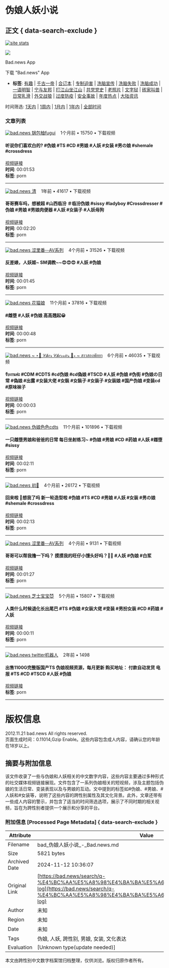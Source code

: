 # 伪娘人妖小说

## 正文 { data-search-exclude }


[![site stats](https://c.statcounter.com/12770071/0/4dcaea1f/1/)](https://statcounter.com/ "site stats")

![](https://bad.news/images/default_avatar_400x400.jpeg)

Bad.news App

下载 "Bad.news" App

- **标签**: [有趣](https://html.bad.news/tag/有趣) | [千古一帝](https://html.bad.news/sub/千古一帝) | [合订本](https://html.bad.news/sub/挖坟合订本) | [专制迫害](https://html.bad.news/sub/专制迫害) | [洗脑宣传](https://html.bad.news/sub/洗脑宣传) | [洗脑失败](https://html.bad.news/sub/觉醒韭菜) | [洗脑成功](https://html.bad.news/sub/人矿弱智) | [一语明智](https://html.bad.news/sub/一语明智) | [宁与友邦](https://html.bad.news/sub/宁与友邦) | [打江山坐江山](https://html.bad.news/sub/打江山坐江山) | [共党党史](https://html.bad.news/sub/共党党史) | [老照片](https://html.bad.news/sub/老照片) | [文字狱](https://html.bad.news/sub/文字狱) | [砖家叫兽](https://html.bad.news/sub/砖家叫兽) | [日常乳滑](https://html.bad.news/sub/日常乳滑) | [外交战狼](https://html.bad.news/sub/外交战狼) | [过度防疫](https://html.bad.news/sub/过度防疫) | [安全事故](https://html.bad.news/tag/安全事故) | [年度热点](https://html.bad.news/tag/年度热点) | [大陆资讯](https://html.bad.news/tag/大陆资讯)

时间筛选: [1天内](https://html.bad.news/search/t-day/q-伪娘人妖小说/type-) | [1周内](https://html.bad.news/search/t-week/q-伪娘人妖小说/type-) | [1月内](https://html.bad.news/search/t-month/q-伪娘人妖小说/type-) | [1年内](https://html.bad.news/search/t-year/q-伪娘人妖小说/type-) | [全部时间](https://html.bad.news/search/t-all/q-伪娘人妖小说/type-)

### 文章列表

[![bad.news](https://img.lvv2.com/images/topic/profile_images/d9506feee91eb8a4d07624f709f54fa6.jpg) 锅包柚fugui](https://html.bad.news/search/t-all/q-user:jinxue200202)    1个月前 • 15750 • 下载视频

#### 听说你们喜欢白的? #伪娘 #TS #CD #男娘 #人妖 #女装 #男の娘 #shemale #crossdress 
[视频链接](https://html.bad.news/t/5452289)  
**时间**: 00:01:53  
**标签**: porn

---

[![bad.news](https://img.lvv2.com/images/topic/profile_images/02c1116401864e0aa2f58b6ff84b5450.jpg) 清](https://html.bad.news/search/t-all/q-user:Cdm5422436)    1年前 • 41617 • 下载视频

#### 哥哥赛车吗，想被超 #山西临汾 ＃临汾伪娘 #sissy #ladyboy #Crossdresser #伪娘 #男娘 #男娘肉便器 #人妖 #女装子 #人妖母狗
[视频链接](https://html.bad.news/t/4822326)  
**时间**: 00:02:20  
**标签**: porn

---

[![bad.news](/images/lightbox-blank.gif) 涩里番--AV系列](https://html.bad.news/search/t-all/q-user:selifan_av)    4个月前 • 31526 • 下载视频

#### 反差婊，人妖姬~ SM调教~~😍😍😍 #人妖 #伪娘
[视频链接](https://html.bad.news/t/5361570)  
**时间**: 00:01:45  
**标签**: porn

---

[![bad.news](/images/lightbox-blank.gif) 花猫娘](https://html.bad.news/search/t-all/q-user:za777788)    11个月前 • 37816 • 下载视频

#### #雌堕 #人妖 #伪娘 高高翘起😀
[视频链接](https://html.bad.news/t/5169220)  
**时间**: 00:00:48  
**标签**: porn

---

[![bad.news](/images/lightbox-blank.gif) ~ ⋆🎀 𝒞𝒽𝑒𝓇 𝒞𝒽𝑒𝓇𝓇𝒾𝑒𝓈 🎀⋆ ~ สาวสองพัทยา](https://html.bad.news/search/t-all/q-user:pasinee_iiiii)    6个月前 • 46035 • 下载视频

#### รับงานค่ะ #CDM #CDTS #cd伪娘 #cd偽娘 #TSCD #人妖 #伪娘 #伪街 #伪娘の日常 #偽娘 #出露 #女装大佬 #女裝 #女裝子 #女装子 #女装娘 #国产伪娘 #变装cd #原味袜子
[视频链接](https://html.bad.news/t/5327987)  
**时间**: 00:00:03  
**标签**: porn

---

[![bad.news](/images/lightbox-blank.gif) 伪娘色色cdts](https://html.bad.news/search/t-all/q-user:TSCD6)    11个月前 • 101896 • 下载视频

#### 一只雌堕男娘和爸爸的日常 每日坐射练习~ #伪娘 #男娘 #CD #药娘 #人妖 #雌堕 #sissy
[视频链接](https://html.bad.news/t/5180329)  
**时间**: 00:02:11  
**标签**: porn

---

[![bad.news](/images/lightbox-blank.gif) 初🍒](https://html.bad.news/search/t-all/q-user:Chjcd0)    4个月前 • 26172 • 下载视频

#### 回来啦 🥰想我了吗 新一轮造型啦 #伪娘 #TS #CD #男娘 #人妖 #女装 #男の娘 #shemale #crossdress
[视频链接](https://html.bad.news/t/5360349)  
**时间**: 00:02:13  
**标签**: porn

---

[![bad.news](/images/lightbox-blank.gif) 涩里番--AV系列](https://html.bad.news/search/t-all/q-user:selifan_av)    4个月前 • 9131 • 下载视频

#### 哥哥可以帮我撸一下吗？ 摸摸我的旺仔小馒头好吗？🩷🩷 #人妖 #伪娘 #白浆
[视频链接](https://html.bad.news/t/5364600)  
**时间**: 00:01:27  
**标签**: porn

---

[![bad.news](/images/lightbox-blank.gif) 芝士宝宝😈](https://html.bad.news/search/t-all/q-user:PaigeShipe53050)    5个月前 • 15807 • 下载视频

#### 人类什么时候退化长出尾巴 #TS #伪娘 #女装大佬 #变装 #男扮女装 #CD #药娘 #人妖
[视频链接](https://html.bad.news/t/5349056)  
**时间**: 00:00:11  
**标签**: porn

---

[![bad.news](/images/lightbox-blank.gif) twitter机器人](https://html.bad.news/search/t-all/q-user:username-twitter机器人)    2年前 • 1498

#### 出售1100G完整版国产TS 伪娘视频资源，每月更新 购买地址： 付款自动发货 电报 #TS #CD #TSCD #人妖 #伪娘
[视频链接](https://html.bad.news/t/3584531)  
**标签**: porn

---

# 版权信息

2012.11.21 bad.news All rights reserved.  
页面生成时间：0.11014,Gzip Enable。这些内容包含成人内容，请确认您的年龄在18岁以上。

## 摘要与附加信息

<!-- tcd_abstract -->
该文件收录了一些与伪娘和人妖相关的中文数字内容，这些内容主要通过多种形式的社交媒体视频链接展现。文件包含了一系列伪娘相关的短视频，涉及主题包括伪娘的生活日常、变装表现以及与男娘的互动。文中提到的标签如#伪娘、#男娘、#人妖和#女装等，说明了这些内容的跨性别属性及其文化背景。此外，文章还带有一些成人内容的警示，并包含了适当的时间筛选选项，展示了不同时期的相关视频，旨在为跨性别者提供一个展示和分享的平台。
<!-- tcd_abstract_end -->

### 附加信息 [Processed Page Metadata] { data-search-exclude }

| Attribute       | Value                                  |
|-----------------|----------------------------------------|
| Filename        | bad_伪娘人妖小说_-_Bad.news.md                             |
| Size            | 5821 bytes                           |
| Archived Date   | 2024-11-12 10:36:07                             |
| Original Link   | [https://bad.news/search/q-%E4%BC%AA%E5%A8%98%E4%BA%BA%E5%A6%96%E5%B0%8F%E8%AF%B4/via-log](https://bad.news/search/q-%E4%BC%AA%E5%A8%98%E4%BA%BA%E5%A6%96%E5%B0%8F%E8%AF%B4/via-log)                       |
| Author          | 未知                               |
| Region          | 未知                               |
| Date            | 未知                                 |
| Tags            | 伪娘, 人妖, 跨性别, 男娘, 女装, 文化表达                                 |
| Evaluation            | [Unknown type(update needed)]                                 |
<!-- tcd_table_end -->

本文由跨性别中文数字档案馆归档整理，仅供浏览。版权归原作者所有。

